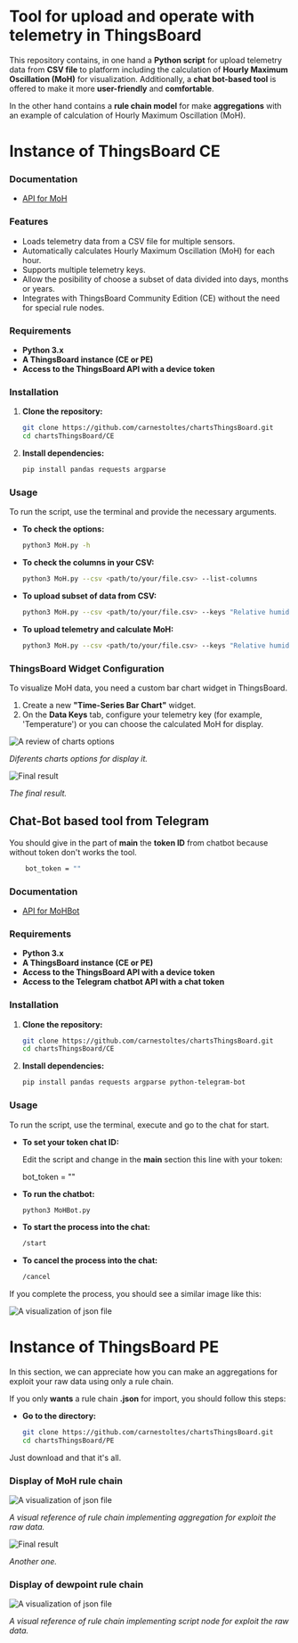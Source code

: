# Tool for upload and operate with telemetry in ThingsBoard

This repository contains, in one hand a **Python script** for upload telemetry data from **CSV file** to platform including the calculation of **Hourly Maximum Oscillation (MoH)** for visualization. Additionally, a **chat bot-based tool** is offered to make it more **user-friendly** and **comfortable**.

In the other hand contains a **rule chain model** for make **aggregations** with an example of calculation of Hourly Maximum Oscillation (MoH).

# Instance of ThingsBoard CE

### Documentation

- [API for MoH](docs/MoH.md)

### Features

* Loads telemetry data from a CSV file for multiple sensors.
* Automatically calculates Hourly Maximum Oscillation (MoH) for each hour.
* Supports multiple telemetry keys.
* Allow the posibility of choose a subset of data divided into days, months or years. 
* Integrates with ThingsBoard Community Edition (CE) without the need for special rule nodes.


### Requirements

* **Python 3.x**
* **A ThingsBoard instance (CE or PE)**
* **Access to the ThingsBoard API with a device token**


### Installation

1.  **Clone the repository:**
    ```bash
    git clone https://github.com/carnestoltes/chartsThingsBoard.git
    cd chartsThingsBoard/CE
    ```

2.  **Install dependencies:**
    ```bash
    pip install pandas requests argparse
    ```

### Usage

To run the script, use the terminal and provide the necessary arguments.

* **To check the options:**
    ```bash
    python3 MoH.py -h
    ```

* **To check the columns in your CSV:**
    ```bash
    python3 MoH.py --csv <path/to/your/file.csv> --list-columns
    ```
    
* **To upload subset of data from CSV:**
    ```bash
    python3 MoH.py --csv <path/to/your/file.csv> --keys "Relative humidity" "Temperature" --token <your-token> --time-filter "7D"
    ```

* **To upload telemetry and calculate MoH:**
    ```bash
    python3 MoH.py --csv <path/to/your/file.csv> --keys "Relative humidity" "Temperature" --token <your-token> --time-filter "all" --moh
    ```

### ThingsBoard Widget Configuration

To visualize MoH data, you need a custom bar chart widget in ThingsBoard. 

1.  Create a new **"Time-Series Bar Chart"** widget.
2.  On the **Data Keys** tab, configure your telemetry key (for example, 'Temperature') or you can choose the calculated MoH for display.

![A review of charts options](./images/Charts.png)

_Diferents charts options for display it._

![Final result](./images/CE_MoH.png)

_The final result._

## Chat-Bot based tool from Telegram

You should give in the part of **main** the **token ID** from chatbot because without token don't works the tool.

```bash
    bot_token = ""
   ```
### Documentation

- [API for MoHBot](docs/MoHBot.md)

### Requirements

* **Python 3.x**
* **A ThingsBoard instance (CE or PE)**
* **Access to the ThingsBoard API with a device token**
* **Access to the Telegram chatbot API with a chat token**


### Installation

1.  **Clone the repository:**
    ```bash
    git clone https://github.com/carnestoltes/chartsThingsBoard.git
    cd chartsThingsBoard/CE
    ```

2.  **Install dependencies:**
    ```bash
    pip install pandas requests argparse python-telegram-bot
    ```

### Usage

To run the script, use the terminal, execute and go to the chat for start.

* **To set your token chat ID:**
  
  Edit the script and change in the **main** section this line with your token:
  
    bot_token = ""

* **To run the chatbot:**
    ```bash
    python3 MoHBot.py 
    ```

* **To start the process into the chat:**
    ```bash
    /start
    ```

* **To cancel the process into the chat:**
    ```bash
    /cancel
    ```
If you complete the process, you should see a similar image like this:

![A visualization of json file](./images/chatbot.png)

# Instance of ThingsBoard PE

In this section, we can appreciate how you can make an aggregations for exploit your raw data using only a rule chain.

If you only **wants** a rule chain **.json** for import, you should follow this steps:

* **Go to the directory:**
    ```bash
    git clone https://github.com/carnestoltes/chartsThingsBoard.git
    cd chartsThingsBoard/PE
    ```
Just download and that it's all.

### Display of  MoH rule chain 

![A visualization of json file](./images/MoHRule.jpg)

_A visual reference of rule chain implementing aggregation for exploit the raw data._

![Final result](./images/M&M.png)

_Another one._

### Display of dewpoint rule chain 

![A visualization of json file](./images/dewRule.jpg)

_A visual reference of rule chain implementing script node for exploit the raw data._

